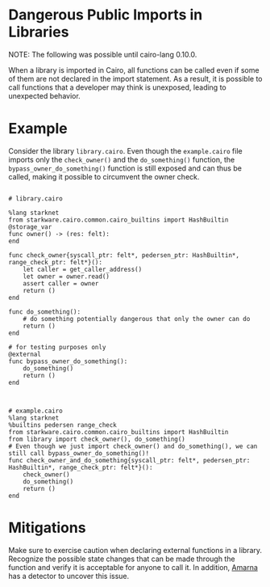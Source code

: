 # Dangerous Public Imports in Libraries

NOTE: The following was possible until cairo-lang 0.10.0.

When a library is imported in Cairo, all functions can be called even if some of them are not declared in the import statement. As a result, it is possible to call functions that a developer may think is unexposed, leading to unexpected behavior.

# Example

Consider the library `library.cairo`. Even though the `example.cairo` file imports only the `check_owner()` and the `do_something()` function, the `bypass_owner_do_something()` function is still exposed and can thus be called, making it possible to circumvent the owner check.

```cairo

# library.cairo

%lang starknet
from starkware.cairo.common.cairo_builtins import HashBuiltin
@storage_var
func owner() -> (res: felt):
end

func check_owner{syscall_ptr: felt*, pedersen_ptr: HashBuiltin*, range_check_ptr: felt*}():
    let caller = get_caller_address()
    let owner = owner.read()
    assert caller = owner
    return ()
end

func do_something():
    # do something potentially dangerous that only the owner can do
    return ()
end

# for testing purposes only
@external
func bypass_owner_do_something():
    do_something()
    return ()
end



# example.cairo
%lang starknet
%builtins pedersen range_check
from starkware.cairo.common.cairo_builtins import HashBuiltin
from library import check_owner(), do_something()
# Even though we just import check_owner() and do_something(), we can still call bypass_owner_do_something()!
func check_owner_and_do_something{syscall_ptr: felt*, pedersen_ptr: HashBuiltin*, range_check_ptr: felt*}():
    check_owner()
    do_something()
    return ()
end
```

# Mitigations

Make sure to exercise caution when declaring external functions in a library. Recognize the possible state changes that can be made through the function and verify it is acceptable for anyone to call it. In addition, [Amarna](https://github.com/crytic/amarna) has a detector to uncover this issue.
